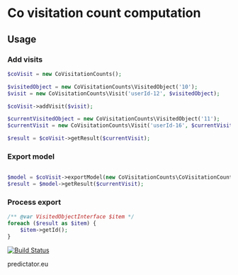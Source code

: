 # Co visitation count computation

## Usage

### Add visits
```php
$coVisit = new CoVisitationCounts();

$visitedObject = new CoVisitationCounts\VisitedObject('10');
$visit = new CoVisitationCounts\Visit('userId-12', $visitedObject);

$coVisit->addVisit($visit);

$currentVisitedObject = new CoVisitationCounts\VisitedObject('11');
$currentVisit = new CoVisitationCounts\Visit('userId-16', $currentVisitedObject, new \DateTime());

$result = $coVisit->getResult($currentVisit);
```

### Export model
```php

$model = $coVisit->exportModel(new CoVisitationCounts\CoVisitationCountsModel());
$result = $model->getResult($currentVisit);

```

### Process export
```php
/** @var VisitedObjectInterface $item */
foreach ($result as $item) {
    $item->getId(); 
}

```

[![Build Status](https://travis-ci.org/predictator/co-visitation-counts.svg?branch=master)](https://travis-ci.org/predictator/co-visitation-counts)

predictator.eu